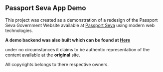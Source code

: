 ## Passport Seva App Demo

This project was created as a demonstration
of a redesign of the 
Passport Seva Government Website available at [Passport Seva]('https://passportindia.gov.in')
using modern web technologies.

**A demo backend was also built which can be found at [Here]('https://github.com/bhaskarn11/passport-seva-backend')**

under no circumstances it claims to be authentic representation of the content available at the **original** site.

All copyrights belongs to there respective owners.
